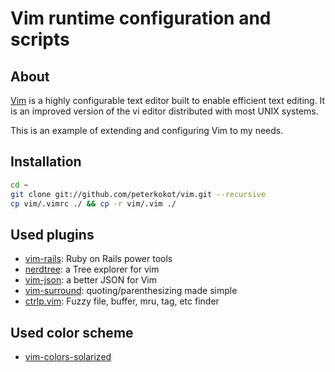 Vim runtime configuration and scripts
=====================================


About
-----

[Vim](http://www.vim.org/) is a highly configurable text editor built to enable efficient text editing.
It is an improved version of the vi editor distributed with most UNIX systems.

This is an example of extending and configuring Vim to my needs.

Installation
------------

```bash
cd ~
git clone git://github.com/peterkokot/vim.git --recursive
cp vim/.vimrc ./ && cp -r vim/.vim ./
```

Used plugins
------------

* [vim-rails](https://github.com/tpope/vim-rails): Ruby on Rails power tools
* [nerdtree](https://github.com/scrooloose/nerdtree): a Tree explorer for vim
* [vim-json](https://github.com/elzr/vim-json): a better JSON for Vim
* [vim-surround](https://github.com/tpope/vim-surround): quoting/parenthesizing made simple
* [ctrlp.vim](https://github.com/kien/ctrlp.vim): Fuzzy file, buffer, mru, tag, etc finder

Used color scheme
-----------------

* [vim-colors-solarized](https://github.com/altercation/vim-colors-solarized)
